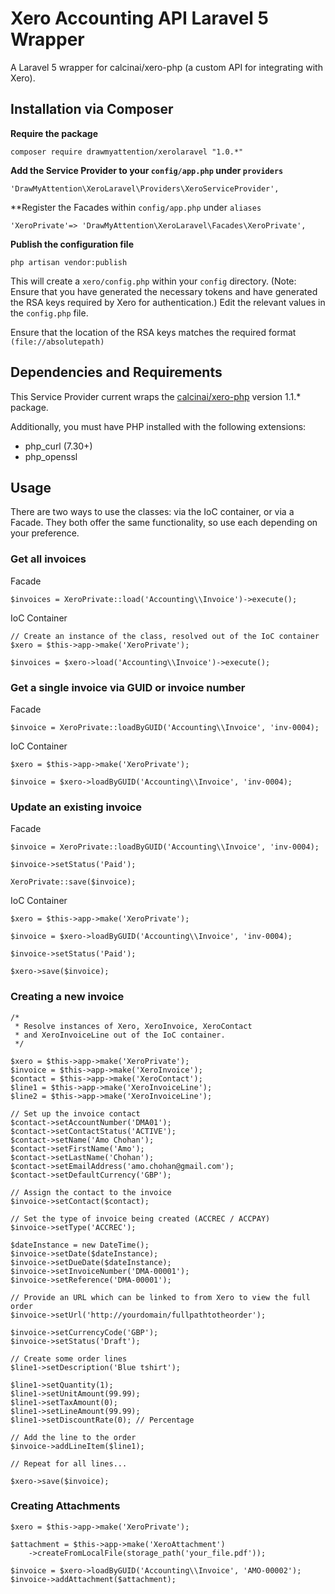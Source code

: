 # Xero Accounting API Laravel 5 Wrapper

A Laravel 5 wrapper for calcinai/xero-php (a custom API for integrating with Xero).

## Installation via Composer

**Require the package**

    composer require drawmyattention/xerolaravel "1.0.*"


**Add the Service Provider to your ```config/app.php``` under ```providers```**

    'DrawMyAttention\XeroLaravel\Providers\XeroServiceProvider',
   
**Register the Facades within ```config/app.php``` under ```aliases```

    'XeroPrivate'=> 'DrawMyAttention\XeroLaravel\Facades\XeroPrivate',
    
**Publish the configuration file**

    php artisan vendor:publish
       
This will create a ```xero/config.php``` within your ```config``` directory. (Note: Ensure that you have generated the
necessary tokens and have generated the RSA keys required by Xero for authentication.) Edit the relevant values in the
```config.php``` file.

Ensure that the location of the RSA keys matches the required format ```(file://absolutepath)```

## Dependencies and Requirements

This Service Provider current wraps the [calcinai/xero-php](https://github.com/calcinai/xero-php) version 1.1.* package.

Additionally, you must have PHP installed with the following extensions:

* php_curl (7.30+)
* php_openssl

## Usage

There are two ways to use the classes: via the IoC container, or via a Facade. They both offer the same functionality, so use each 
depending on your preference.

### Get all invoices 

Facade

    $invoices = XeroPrivate::load('Accounting\\Invoice')->execute();

IoC Container

    // Create an instance of the class, resolved out of the IoC container
    $xero = $this->app->make('XeroPrivate');
        
    $invoices = $xero->load('Accounting\\Invoice')->execute();
        
### Get a single invoice via GUID or invoice number

Facade 

    $invoice = XeroPrivate::loadByGUID('Accounting\\Invoice', 'inv-0004);
    
IoC Container

    $xero = $this->app->make('XeroPrivate');
    
    $invoice = $xero->loadByGUID('Accounting\\Invoice', 'inv-0004);
    
### Update an existing invoice

Facade

    $invoice = XeroPrivate::loadByGUID('Accounting\\Invoice', 'inv-0004);
    
    $invoice->setStatus('Paid');
    
    XeroPrivate::save($invoice);
    
IoC Container

    $xero = $this->app->make('XeroPrivate');
    
    $invoice = $xero->loadByGUID('Accounting\\Invoice', 'inv-0004);
    
    $invoice->setStatus('Paid');
    
    $xero->save($invoice);
    
### Creating a new invoice
    
    /* 
     * Resolve instances of Xero, XeroInvoice, XeroContact 
     * and XeroInvoiceLine out of the IoC container.
     */
     
    $xero = $this->app->make('XeroPrivate');
    $invoice = $this->app->make('XeroInvoice');
    $contact = $this->app->make('XeroContact');
    $line1 = $this->app->make('XeroInvoiceLine');
    $line2 = $this->app->make('XeroInvoiceLine');
    
    // Set up the invoice contact
    $contact->setAccountNumber('DMA01');
    $contact->setContactStatus('ACTIVE');
    $contact->setName('Amo Chohan');
    $contact->setFirstName('Amo');
    $contact->setLastName('Chohan');
    $contact->setEmailAddress('amo.chohan@gmail.com');
    $contact->setDefaultCurrency('GBP');
    
    // Assign the contact to the invoice
    $invoice->setContact($contact);
    
    // Set the type of invoice being created (ACCREC / ACCPAY)
    $invoice->setType('ACCREC');

    $dateInstance = new DateTime();
    $invoice->setDate($dateInstance);
    $invoice->setDueDate($dateInstance);
    $invoice->setInvoiceNumber('DMA-00001');
    $invoice->setReference('DMA-00001');
    
    // Provide an URL which can be linked to from Xero to view the full order
    $invoice->setUrl('http://yourdomain/fullpathtotheorder');
    
    $invoice->setCurrencyCode('GBP');
    $invoice->setStatus('Draft');
    
    // Create some order lines
    $line1->setDescription('Blue tshirt');

    $line1->setQuantity(1);
    $line1->setUnitAmount(99.99);
    $line1->setTaxAmount(0);
    $line1->setLineAmount(99.99);
    $line1->setDiscountRate(0); // Percentage

    // Add the line to the order
    $invoice->addLineItem($line1);

    // Repeat for all lines...

    $xero->save($invoice);

### Creating Attachments

    $xero = $this->app->make('XeroPrivate');
    
    $attachment = $this->app->make('XeroAttachment')
        ->createFromLocalFile(storage_path('your_file.pdf'));
      
    $invoice = $xero->loadByGUID('Accounting\\Invoice', 'AMO-00002');
    $invoice->addAttachment($attachment);
